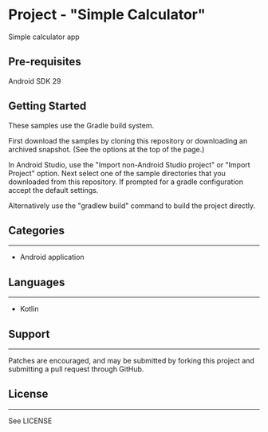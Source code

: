 Project - "Simple Calculator"
=========================

Simple calculator app

Pre-requisites
--------------
Android SDK 29

Getting Started
---------------

These samples use the Gradle build system.

First download the samples by cloning this repository or downloading an archived
snapshot. (See the options at the top of the page.)

In Android Studio, use the "Import non-Android Studio project" or 
"Import Project" option. Next select one of the sample directories that you downloaded from this
repository.
If prompted for a gradle configuration accept the default settings. 

Alternatively use the "gradlew build" command to build the project directly.

## Categories
-------
- Android application

## Languages
-------
- Kotlin

## Support
-------
Patches are encouraged, and may be submitted by forking this project and submitting a pull request through GitHub. 

## License
-------
See LICENSE
